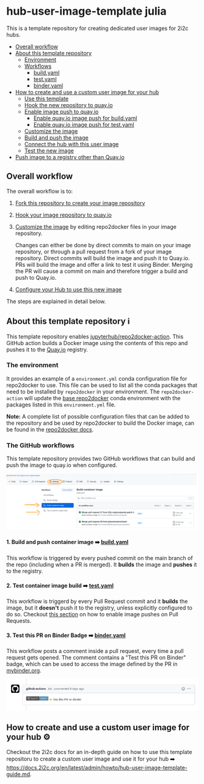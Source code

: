 # hub-user-image-template julia

This is a template repository for creating dedicated user images for 2i2c hubs.

<!-- TOC depthFrom:1 depthTo:6 withLinks:1 updateOnSave:1 orderedList:0 -->

- [Overall workflow](#overall-workflow)
- [About this template repository](#about-this-template-repository-information_source)
  - [Environment](#the-environment)
  - [Workflows](#the-github-workflows)
    - [build.yaml](#1-build-and-push-container-image-arrow_right-buildyaml)
    - [test.yaml](#2-test-container-image-build-arrow_right-testyamll)
    - [binder.yaml](#3-test-this-pr-on-binder-badge-arrowright-binderyaml)
- [How to create and use a custom user image for your hub](#how-to-create-and-use-a-custom-user-image-for-your-hub-gear)
  - [Use this template](#1-use-this-template)
  - [Hook the new repository to quay.io](#2-hook-the-new-repository-to-quayio)
  - [Enable image push to quay.io](#3-enable-image-push-to-quayio)
      - [Enable quay.io image push for build.yaml](#enable-quayio-image-push-for-buildyaml)
      - [Enable quay.io image push for test.yaml](#enable-quayio-image-push-for-testyaml)
  - [Customize the image](#4-customize-the-image)
  - [Build and push the image](#5-build-and-push-the-image)
  - [Connect the hub with this user image](#6-connect-the-hub-with-this-user-image)
  - [Test the new image](#7-test-the-new-image)
- [Push image to a registry other than Quay.io](#push-image-to-a-registry-other-than-quayio-cloud)

<!-- /TOC -->

## Overall workflow

The overall workflow is to:

1. [Fork this repository to create your image repository](#1-use-this-template)

2. [Hook your image repository to quay.io](#2-hook-the-new-repository-to-quayio)

3. [Customize the image](#4-customize-the-image) by editing repo2docker files in your image repository.

   Changes can either be done by direct commits to main on your image repository, or through a pull request from a fork of your image repository. Direct commits will build the image and push it to Quay.io. PRs will build the image and offer a link to test it using Binder. Merging the PR will cause a commit on main and therefore trigger a build and push to Quay.io.

4. [Configure your Hub to use this new image](#6-connect-the-hub-with-this-user-image)

The steps are explained in detail below.

## About this template repository :information_source:

This template repository enables [jupyterhub/repo2docker-action](https://github.com/jupyterhub/repo2docker-action).
This GitHub action builds a Docker image using the contents of this repo and pushes it to the [Quay.io](https://quay.io/) registry.

### The environment

It provides an example of a `environment.yml` conda configuration file for repo2docker to use.
This file can be used to list all the conda packages that need to be installed by `repo2docker` in your environment.
The `repo2docker-action` will update the [base repo2docker](https://github.com/jupyterhub/repo2docker/blob/HEAD/repo2docker/buildpacks/conda/environment.yml) conda environment with the packages listed in this `environment.yml` file.

**Note:**
A complete list of possible configuration files that can be added to the repository and be used by repo2docker to build the Docker image, can be found in the [repo2docker docs](https://repo2docker.readthedocs.io/en/latest/config_files.html#configuration-files).

### The GitHub workflows

This template repository provides two GitHub workflows that can build and push the image to quay.io when configured.

![Workflows](images/workflows.png)

#### 1. Build and push container image :arrow_right: [build.yaml](https://github.com/2i2c-org/hub-user-image-template/blob/main/.github/workflows/build.yaml)

This workflow is triggered by every pushed commit on the main branch of the repo (including when a PR is merged).
It **builds** the image and **pushes** it to the registry.

#### 2. Test container image build :arrow_right: [test.yaml](https://github.com/2i2c-org/hub-user-image-template/blob/MAIN/.github/workflows/test.yaml)

This workflow is triggerd by every Pull Request commit and it **builds** the image, but it **doesn't** push it to the registry, unless explicitly configured to do so. Checkout [this section](#enable-quayio-image-push-for-testyaml) on how to enable image pushes on Pull Requests.

#### 3. Test this PR on Binder Badge :arrow_right: [binder.yaml](https://github.com/2i2c-org/hub-user-image-template/blob/MAIN/.github/workflows/binder.yaml)

This workflow posts a comment inside a pull request, every time a pull request gets opened. The comment contains a "Test this PR on Binder" badge, which can be used to access the image defined by the PR in [mybinder.org](https://mybinder.org/).

![Test this PR on Binder](images/binder-badge.png)

## How to create and use a custom user image for your hub :gear:

Checkout the 2i2c docs for an in-depth guide on how to use this template repositoru to create a custom user image and use it for your hub :arrow_right: https://docs.2i2c.org/en/latest/admin/howto/hub-user-image-template-guide.md.
